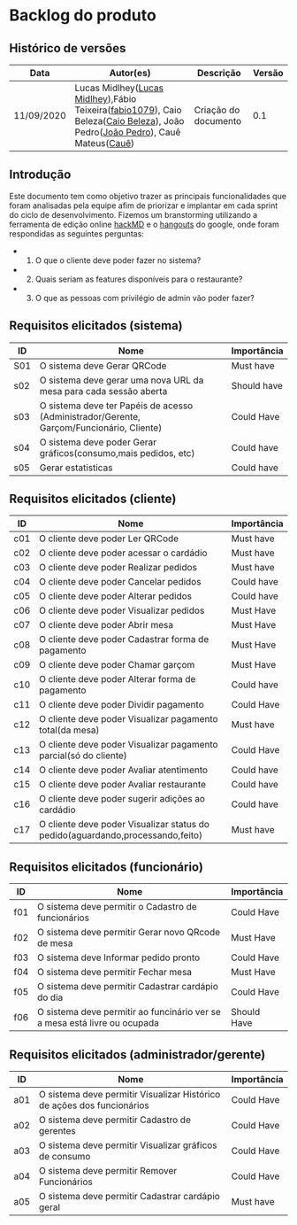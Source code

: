 # Backlog do produto

## Histórico de versões

<table>
  <thead>
    <tr>
      <th>Data</th>
      <th>Autor(es)</th>
      <th>Descrição</th>
      <th>Versão</th>
    </tr>
  </thead>

  <tbody>
    <tr>
      <td>11/09/2020</td>
      <td>
        Lucas Midlhey(<a target="blank" href="https://github.com/lucasmidlhey">Lucas Midlhey</a>),Fábio Teixeira(<a target="blank" href="https://github.com/fabio1079">fabio1079</a>),
        Caio Beleza(<a target="blank" href="https://github.com/Caiocbeleza">Caio Beleza</a>),
        João Pedro(<a target="blank" href="https://github.com/lucasmidlhey">João Pedro</a>),
        Cauê Mateus(<a target="blank" href="https://github.com/lucasmidlhey">Cauê</a>)
      </td>
      <td>Criação do documento</td>
      <td>0.1</td>
    </tr>
  </tbody>
</table>


## Introdução

Este documento tem como objetivo trazer as principais funcionalidades que foram analisadas pela equipe afim de priorizar e implantar em cada sprint do ciclo de desenvolvimento.
Fizemos um branstorming utilizando a ferramenta de edição online [hackMD](hackmd.io) e o [hangouts](https://hangouts.google.com/) do google, onde foram respondidas as seguintes perguntas:

- 1. O que o cliente deve poder fazer no sistema?
- 2. Quais seriam as features disponíveis para o restaurante?
- 3. O que as pessoas com privilégio de admin vão poder fazer?


## Requisitos elicitados (sistema)
| ID | Nome | Importância |
| -------- | -------- | -------- |
| S01 | O sistema deve Gerar QRCode | Must have |
| s02 | O sistema deve gerar uma nova URL da mesa para cada sessão aberta | Should have |
| s03 | O sistema deve ter Papéis de acesso (Administrador/Gerente, Garçom/Funcionário, Cliente) | Could Have |
| s04 | O sistema deve poder Gerar gráficos(consumo,mais pedidos, etc) | Could have |
| s05 | Gerar estatisticas | Could have |


## Requisitos elicitados (cliente)

| ID | Nome | Importância |
| -------- | -------- | -------- |
| c01 | O cliente deve poder Ler QRCode | Must have |
| c02 | O cliente deve poder acessar o cardádio | Must have |
| c03 | O cliente deve poder Realizar pedidos | Must have |
| c04 | O cliente deve poder Cancelar pedidos | Could have |
| c05 | O cliente deve poder Alterar pedidos | Could have |
| c06 | O cliente deve poder Visualizar pedidos | Must Have |
| c07 | O cliente deve poder Abrir mesa | Must Have |
| c08 | O cliente deve poder Cadastrar forma de pagamento | Must Have |
| c09 | O cliente deve poder Chamar garçom | Must Have |
| c10 | O cliente deve poder Alterar forma de pagamento | Could have |
| c11 | O cliente deve poder Dividir pagamento | Could Have |
| c12 | O cliente deve poder Visualizar pagamento total(da mesa) | Must have |
| c13 | O cliente deve poder Visualizar pagamento parcial(só do cliente) | Could Have |
| c14 | O cliente deve poder Avaliar atentimento | Could have |
| c15 | O cliente deve poder Avaliar restaurante | Could have |
| c16 | O cliente deve poder sugerir adições ao cardádio | Could have |
| c17 | O cliente deve poder Visualizar status do pedido(aguardando,processando,feito) | Must have |


## Requisitos elicitados (funcionário)

| ID | Nome | Importância |
| -------- | -------- | -------- |
| f01 |O sistema deve permitir o Cadastro de funcionários | Could Have |
| f02 | O sistema deve permitir Gerar novo QRcode de mesa | Must Have |
| f03 |O sistema deve Informar pedido pronto | Could Have |
| f04 | O sistema deve permitir Fechar mesa | Must Have |
| f05 | O sistema deve permitir Cadastrar cardápio do dia | Could Have |
| f06 | O sistema deve permitir ao funcinário ver se a mesa está livre ou ocupada | Should Have |


## Requisitos elicitados (administrador/gerente)

| ID | Nome | Importância |
| -------- | -------- | -------- |
| a01 |O sistema deve permitir Visualizar Histórico de ações dos funcionários | Could Have |
| a02 |O sistema deve permitir Cadastro de gerentes | Could Have |
| a03 |O sistema deve permitir Visualizar gráficos de consumo | Could Have |
| a04 |O sistema deve permitir Remover Funcionários | Could Have |
| a05 | O sistema deve permitir Cadastrar cardápio geral | Must have |
